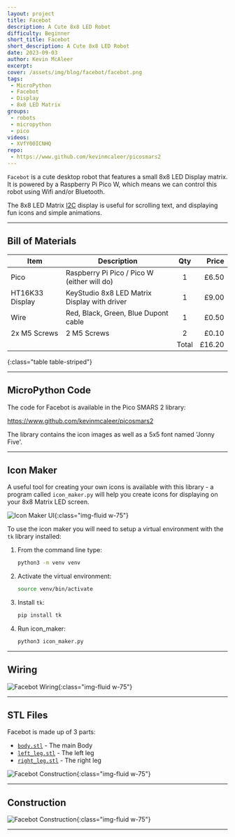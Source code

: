 ```yaml
---
layout: project
title: Facebot
description: A Cute 8x8 LED Robot
difficulty: Beginner
short_title: Facebot
short_description: A Cute 8x8 LED Robot
date: 2023-09-03
author: Kevin McAleer
excerpt: 
cover: /assets/img/blog/facebot/facebot.png
tags: 
 - MicroPython
 - Facebot
 - Display
 - 8x8 LED Matrix
groups:
 - robots
 - micropython
 - pico
videos:
 - XVfY00ICNHQ
repo:
 - https://www.github.com/kevinmcaleer/picosmars2
---
```


`Facebot` is a cute desktop robot that features a small 8x8 LED Display matrix. It is powered by a Raspberry Pi Pico W, which means we can control this robot using Wifi and/or Bluetooth.

The 8x8 LED Matrix [I2C](/resources/how_it_works/i2c) display is useful for scrolling text, and displaying fun icons and simple animations.

---

## Bill of Materials

Item            | Description                                  |  Qty  |  Price
----------------|----------------------------------------------|:-----:|------:
Pico            | Raspberry Pi Pico / Pico W (either will do)  |   1   |  £6.50
HT16K33 Display | KeyStudio 8x8 LED Matrix Display with driver |   1   |  £9.00
Wire            | Red, Black, Green, Blue Dupont cable         |   1   |  £0.50
2x M5 Screws    | 2 M5 Screws                                  |   2   |  £0.10
                |                                              | Total | £16.20
{:class="table table-striped"}

---

## MicroPython Code

The code for Facebot is available in the Pico SMARS 2 library:

<https://www.github.com/kevinmcaleer/picosmars2>

The library contains the icon images as well as a 5x5 font named 'Jonny Five'.

---

## Icon Maker

A useful tool for creating your own icons is available with this library - a program called `icon_maker.py` will help you create icons for displaying on your 8x8 Matrix LED screen.

![Icon Maker UI](/assets/img/blog/facebot/icon_maker.png){:class="img-fluid w-75"}

To use the icon maker you will need to setup a virtual environment with the `tk` library installed:

1. From the command line type:

    ```bash
    python3 -m venv venv
    ```

1. Activate the virtual environment:

    ```bash
    source venv/bin/activate
    ```

1. Install `tk`:

    ```bash
    pip install tk
    ```

1. Run icon_maker:

   ```bash
   python3 icon_maker.py
   ```
   
---

## Wiring

![Facebot Wiring](/assets/img/blog/facebot/wiring.png){:class="img-fluid w-75"}

---

## STL Files

Facebot is made up of 3 parts:

* [`body.stl`](/assets/stl/facebot/body.stl) - The main Body
* [`left_leg.stl`](/assets/stl/facebot/left_leg.stl) - The left leg
* [`right_leg.stl`](/assets/stl/facebot/right_leg.stl) - The right leg

![Facebot Construction](/assets/img/blog/facebot/facebot01.png){:class="img-fluid w-75"}

---

## Construction

![Facebot Construction](/assets/img/blog/facebot/facebot02.png){:class="img-fluid w-75"}

---
